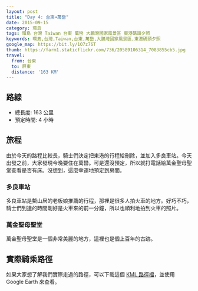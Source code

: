 ```yaml
---
layout: post
title: "Day 4: 台東➟萬巒"
date: 2015-09-15
category: 環島
tags: 環島 台灣 Taiwan 台東 萬巒 大鵬灣國家風景區 東港碼頭夕照
keywords: 環島,台灣,Taiwan,台東,萬巒,大鵬灣國家風景區,東港碼頭夕照
google_map: https://bit.ly/1O7z76T
thumb: https://farm1.staticflickr.com/736/20589106314_7083855cb5.jpg
travel:
  from: 台東
  to: 屏東
  distance: '163 KM'
---
```


## 路線

- 總長度: 163 公里
- 預定時間: 4 小時

## 旅程

由於今天的路程比較長，騎士們決定把東港的行程給刪除，並加入多良車站。今天出發之前，大家發現今晚要住在萬巒。可是還沒預定，所以就打電話給萬金聖母聖堂查看是否有床。沒想到，這麼幸運地預定到房間。

### 多良車站

多良車站是鰲山居的老板娘推薦的行程，那裡是很多人拍火車的地方。好巧不巧，騎士們到達的時間剛好是火車來的前一分鐘，所以也順利地拍到火車的照片。

### 萬金聖母聖堂

萬金聖母聖堂是一個非常美麗的地方，這裡也是個上百年的古跡。

## 實際騎乘路徑

如果大家想了解我們實際走過的路徑，可以下載這個 <a href="https://bit.ly/1Lept1w" alt="KML 路徑檔" target="_blank">KML 路徑檔</a>，並使用 Google Earth 來查看。

